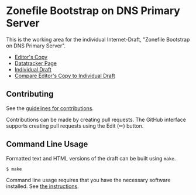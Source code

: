 # Zonefile Bootstrap on DNS Primary Server

This is the working area for the individual Internet-Draft, "Zonefile Bootstrap on DNS Primary Server".

* [Editor's Copy](https://karldyson.github.io/draft-dyson-primary-zonefile-bootstrap/#go.draft-dyson-primary-zonefile-bootstrap.html)
* [Datatracker Page](https://datatracker.ietf.org/doc/draft-dyson-primary-zonefile-bootstrap)
* [Individual Draft](https://datatracker.ietf.org/doc/html/draft-dyson-primary-zonefile-bootstrap)
* [Compare Editor's Copy to Individual Draft](https://karldyson.github.io/draft-dyson-primary-zonefile-bootstrap/#go.draft-dyson-primary-zonefile-bootstrap.diff)


## Contributing

See the
[guidelines for contributions](https://github.com/karldyson/draft-dyson-primary-zonefile-bootstrap/blob/main/CONTRIBUTING.md).

Contributions can be made by creating pull requests.
The GitHub interface supports creating pull requests using the Edit (✏) button.


## Command Line Usage

Formatted text and HTML versions of the draft can be built using `make`.

```sh
$ make
```

Command line usage requires that you have the necessary software installed.  See
[the instructions](https://github.com/martinthomson/i-d-template/blob/main/doc/SETUP.md).

